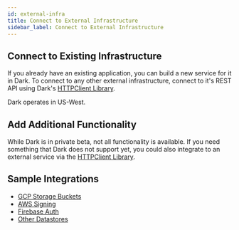 ```yaml
---
id: external-infra
title: Connect to External Infrastructure
sidebar_label: Connect to External Infrastructure
---
```


## Connect to Existing Infrastructure

If you already have an existing application, you can build a new service for it in Dark. To connect to any other external infrastructure, connect to it's REST API using Dark's [HTTPClient Library](/docs/httpclient).

Dark operates in US-West.

## Add Additional Functionality

While Dark is in private beta, not all functionality is available. If you need something that Dark does not support yet, you could also integrate to an external service via the [HTTPClient Library](/docs/httpclient).

## Sample Integrations

- [GCP Storage Buckets](https://darklang.com/a/sample-gcpbucket)
- [AWS Signing](https://darklang.com/a/sample-aws-signing)
- [Firebase Auth](https://darklang.com/a/sample-firebaseauth)
- [Other Datastores](/docs/tutorials/external-db)
